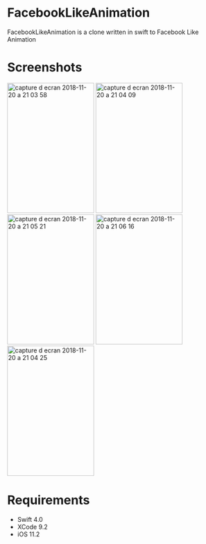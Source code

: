 # FacebookLikeAnimation

FacebookLikeAnimation is a clone written in swift to Facebook Like Animation

# Screenshots
<img width="200" height="300" alt="capture d ecran 2018-11-20 a 21 03 58" src="https://user-images.githubusercontent.com/39087448/48800054-ff16b680-ed08-11e8-84ba-1c2c8f1ca35c.png"> <img width="200" height="300" alt="capture d ecran 2018-11-20 a 21 04 09" src="https://user-images.githubusercontent.com/39087448/48800089-1ce41b80-ed09-11e8-8ff1-5b95e984235a.png"> <img width="200" height="300" alt="capture d ecran 2018-11-20 a 21 05 21" src="https://user-images.githubusercontent.com/39087448/48800134-3a18ea00-ed09-11e8-8a88-f6966eaabdad.png"> <img width="200" height="300" alt="capture d ecran 2018-11-20 a 21 06 16" src="https://user-images.githubusercontent.com/39087448/48800164-4d2bba00-ed09-11e8-9d7e-8c2c58dee82a.png"> <img width="200" height="300" alt="capture d ecran 2018-11-20 a 21 04 25" src="https://user-images.githubusercontent.com/39087448/48800187-5e74c680-ed09-11e8-8c96-a3684832913d.png">

# Requirements
* Swift 4.0
* XCode 9.2
* iOS 11.2
